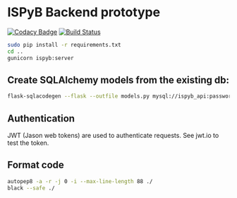 # ISPyB Backend prototype

[![Codacy Badge](https://api.codacy.com/project/badge/Grade/2126d052de464a27bf9a60ef27012e2f)](https://app.codacy.com/manual/IvarsKarpics/ispyb_backend_prototype?utm_source=github.com&utm_medium=referral&utm_content=IvarsKarpics/ispyb_backend_prototype&utm_campaign=Badge_Grade_Dashboard)
[![Build Status](https://travis-ci.org/mxcube/mxcube.svg?branch=master)](https://travis-ci.org/IvarsKarpics/ispyb_backend_prototype)

```bash
sudo pip install -r requirements.txt
cd ..
gunicorn ispyb:server
```

## Create SQLAlchemy models from the existing db:
```bash
flask-sqlacodegen --flask --outfile models.py mysql://ispyb_api:password_1234@localhost/ispybtest
```

## Authentication
JWT (Jason web tokens) are used to authenticate requests. See jwt.io to test the token.

## Format code
```bash
autopep8 -a -r -j 0 -i --max-line-length 88 ./
black --safe ./
```


